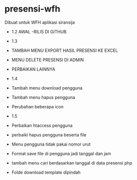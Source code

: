 # presensi-wfh
Dibuat untuk WFH aplikasi siransija
- 1.2 AWAL 
-RILIS DI GITHUB
- 1.3 
- TAMBAH MENU EXPORT HASIL PRESENSI KE EXCEL
- MENU DELETE PRESENSI DI ADMIN
- PERBAIKAN LAINNYA

- 1.4
- Tambah menu download pengguna
- Tambah menu hapus pengguna
- Perubahan beberapa icon

- 1.5
- Perbaikan htaccess pengguna
- perbaiki hapus pengguna beserta file
- Menu pengguna tidak pakai nomor urut
- Format save file di pengguna jadi tanggal dan jam
- tambah menu cari berdasarkan tanggal di data presensi php
- Folde download template dipindah
	
